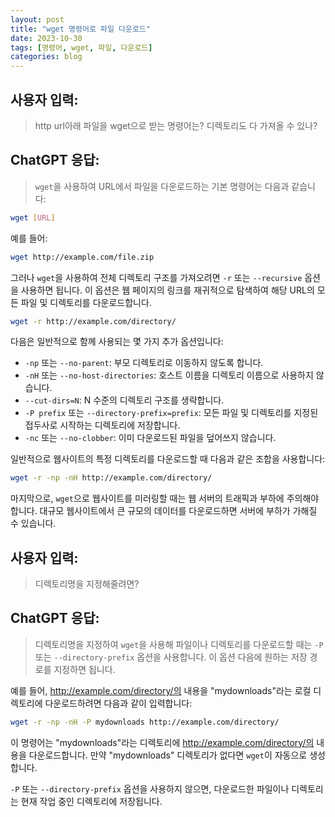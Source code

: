 ```yaml
---
layout: post
title: "wget 명령어로 파일 다운로드"
date: 2023-10-30
tags: [명령어, wget, 파일, 다운로드]
categories: blog
---
```


## 사용자 입력:
> http  url아래 파일을 wget으로 받는 명령어는? 디렉토리도 다 가져올 수 있나?

## ChatGPT 응답:
> `wget`을 사용하여 URL에서 파일을 다운로드하는 기본 명령어는 다음과 같습니다:

```bash
wget [URL]
```

예를 들어:

```bash
wget http://example.com/file.zip
```

그러나 `wget`을 사용하여 전체 디렉토리 구조를 가져오려면 `-r` 또는 `--recursive` 옵션을 사용하면 됩니다. 이 옵션은 웹 페이지의 링크를 재귀적으로 탐색하여 해당 URL의 모든 파일 및 디렉토리를 다운로드합니다.

```bash
wget -r http://example.com/directory/
```

다음은 일반적으로 함께 사용되는 몇 가지 추가 옵션입니다:

- `-np` 또는 `--no-parent`: 부모 디렉토리로 이동하지 않도록 합니다.
- `-nH` 또는 `--no-host-directories`: 호스트 이름을 디렉토리 이름으로 사용하지 않습니다.
- `--cut-dirs=N`: N 수준의 디렉토리 구조를 생략합니다.
- `-P prefix` 또는 `--directory-prefix=prefix`: 모든 파일 및 디렉토리를 지정된 접두사로 시작하는 디렉토리에 저장합니다.
- `-nc` 또는 `--no-clobber`: 이미 다운로드된 파일을 덮어쓰지 않습니다.

일반적으로 웹사이트의 특정 디렉토리를 다운로드할 때 다음과 같은 조합을 사용합니다:

```bash
wget -r -np -nH http://example.com/directory/
```

마지막으로, `wget`으로 웹사이트를 미러링할 때는 웹 서버의 트래픽과 부하에 주의해야 합니다. 대규모 웹사이트에서 큰 규모의 데이터를 다운로드하면 서버에 부하가 가해질 수 있습니다.

## 사용자 입력:
> 디렉토리명을 지정해줄려면?

## ChatGPT 응답:
> 디렉토리명을 지정하여 `wget`을 사용해 파일이나 디렉토리를 다운로드할 때는 `-P` 또는 `--directory-prefix` 옵션을 사용합니다. 이 옵션 다음에 원하는 저장 경로를 지정하면 됩니다.

예를 들어, http://example.com/directory/의 내용을 "mydownloads"라는 로컬 디렉토리에 다운로드하려면 다음과 같이 입력합니다:

```bash
wget -r -np -nH -P mydownloads http://example.com/directory/
```

이 명령어는 "mydownloads"라는 디렉토리에 http://example.com/directory/의 내용을 다운로드합니다. 만약 "mydownloads" 디렉토리가 없다면 `wget`이 자동으로 생성합니다.

`-P` 또는 `--directory-prefix` 옵션을 사용하지 않으면, 다운로드한 파일이나 디렉토리는 현재 작업 중인 디렉토리에 저장됩니다.

